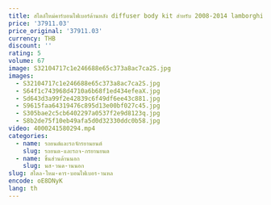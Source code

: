 ```yaml
---
title: สไตล์ใหม่คาร์บอนไฟเบอร์ด้านหลัง diffuser body kit สําหรับ 2008-2014 lamborghini gallardo lp550 lp560 lp570
price: '37911.03'
price_original: '37911.03'
currency: THB
discount: ''
rating: 5
volume: 67
image: S32104717c1e246688e65c373a8ac7ca2S.jpg
images:
  - S32104717c1e246688e65c373a8ac7ca2S.jpg
  - S64f1c743968d4710a6b68f1ed434efeaX.jpg
  - Sd643d3a99f2e42839c6f49df6ee43c881.jpg
  - S9615faa64319476c895d13e00bf027c45.jpg
  - S305bae2c5cb6402297a0537f2e9d8123q.jpg
  - S8b2de75f10eb49afa5d0d32330ddc0b58.jpg
video: 4000241580294.mp4
categories:
  - name: รถยนต์และรถจักรยานยนต์
    slug: รถยนต-และรถจ-กรยานยนต
  - name: ชิ้นส่วนด้านนอก
    slug: นส-วนด-านนอก
slug: สไตล-ใหม-คาร-บอนไฟเบอร-านหล
encode: oE8DNyK
lang: th
---
```

  